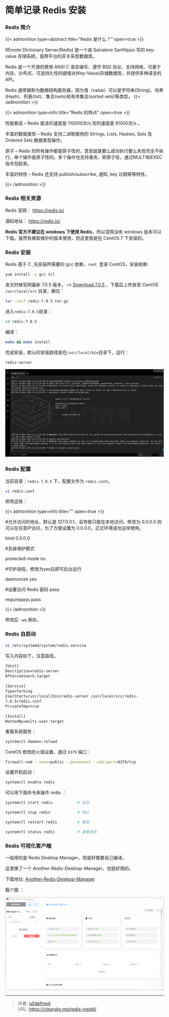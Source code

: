 # 简单记录 Redis 安装


### Redis 简介

{{< admonition type=abstract title="Redis 是什么？" open=true >}}

REmote DIctionary Server(Redis) 是一个由 Salvatore Sanfilippo 写的 key-value 存储系统，是跨平台的非关系型数据库。

Redis 是一个开源的使用 ANSI C 语言编写、遵守 BSD 协议、支持网络、可基于内存、分布式、可选持久性的键值对(Key-Value)存储数据库，并提供多种语言的 API。

Redis 通常被称为数据结构服务器，因为值（value）可以是字符串(String)、哈希(Hash)、列表(list)、集合(sets)和有序集合(sorted sets)等类型。
{{< /admonition >}}

{{< admonition type=info title="Redis 的特点" open=true >}}

性能极高 – Redis 能读的速度是 110000次/s,写的速度是 81000次/s 。

丰富的数据类型 – Redis 支持二进制案例的 Strings, Lists, Hashes, Sets 及 Ordered Sets 数据类型操作。

原子 – Redis 的所有操作都是原子性的，意思就是要么成功执行要么失败完全不执行。单个操作是原子性的。多个操作也支持事务，即原子性，通过MULTI和EXEC指令包起来。

丰富的特性 – Redis 还支持 publish/subscribe, 通知, key 过期等等特性。

{{< /admonition >}}

### Redis 相关资源

Redis 官网：  https://redis.io/

源码地址：  https://redis.io/

**Redis 官方不建议在 windows 下使用 Redis**，所以官网没有 windows 版本可以下载。虽然有微软维护的版本使用，但这里我是在 CentOS 7 下安装的。

### Redis 安装

Redis 基于 C ,先安装所需要的 gcc 依赖，`root `登录 CentOS，安装依赖:

```bash
yum install -y gcc tcl
```

发文时候官网最新 7.0.5 版本，--> [Download 7.0.5](https://github.com/redis/redis/archive/7.0.5.tar.gz) ，下载后上传放至 CentOS `/usr/local/src` 目录，解压：

```bash
tar -zxvf redis-7.0.5.tar.gz
```

进入`redis-7.0.5`目录：

```bash
cd redis-7.0.5
```

编译：

```bash
make && make install
```

完成安装，默认的安装路径是在`/usr/local/bin`目录下，运行：

```bash
redis-server
```
![安装完成启动 Redis](redis.jpg "安装完成启动 Redis")


### Redis 配置

当前目录：`redis-7.0.5` 下，配置文件为 `redis.conf`。

```bash
vi redis.conf
```

修改这些：

{{< admonition type=info title="" open=true >}}

#允许访问的地址，默认是 127.0.0.1，会导致只能在本地访问。修改为 0.0.0.0 则可以在任意IP访问，为了方便设置为 0.0.0.0，正式环境请勿这样使用。

bind 0.0.0.0 

#去掉保护模式

protected-mode no

#守护进程，修改为yes后即可后台运行

daemonize yes 

#设置访问 Redis 密码 pass

requirepass pass

{{< /admonition >}}

修改后 `:wq` 保存。

### Redis 自启动

```bash
vi /etc/systemd/system/redis.service
```

写入内容如下，注意路径。

```
[Unit]
Description=redis-server
After=network.target

[Service]
Type=forking
ExecStart=/usr/local/bin/redis-server /usr/local/src/redis-7.0.5/redis.conf
PrivateTmp=true

[Install]
WantedBy=multi-user.target
```

重载系统服务：

```bash
systemctl daemon-reload
```

CentOS 修改防火墙设置，通过 `6379` 端口：

```bash
firewall-cmd --zone=public --permanent --add-port=6379/tcp
```

设置开机启动：

```bash
systemctl enable redis
```

可以用下面命令来操作 redis ：

```bash
systemctl start redis           # 启动
```

```bash
systemctl stop redis            # 停止
```

```bash
systemctl restart redis         # 重启
```

```bash
systemctl status redis          # 查看状态
```

### Redis 可视化客户端

一般用的是 Redis Desktop Manager，但是好像要自己编译。

这里换了一个 Another-Redis-Desktop-Manager，也挺好用的。

下载地址: [Another-Redis-Desktop-Manager](https://github.com/qishibo/AnotherRedisDesktopManager/releases/)

截个图 ：

![Another-Redis-Desktop-Manager](Another-Redis-Desktop-Manager.png "Another-Redis-Desktop-Manager")



---

> 作者: [u0defined](http://clearsky.me/)  
> URL: https://clearsky.me/redis-install/  

